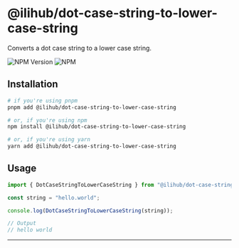 # @ilihub/dot-case-string-to-lower-case-string

Converts a dot case string to a lower case string.

![NPM Version](https://img.shields.io/npm/v/%40ilihub%2Fdot-case-string-to-lower-case-string?color=33cd56&logo=npm)
![NPM](https://img.shields.io/npm/l/%40ilihub%2Fdot-case-string-to-lower-case-string)

## Installation

```bash
# if you're using pnpm
pnpm add @ilihub/dot-case-string-to-lower-case-string

# or, if you're using npm
npm install @ilihub/dot-case-string-to-lower-case-string

# or, if you're using yarn
yarn add @ilihub/dot-case-string-to-lower-case-string
```

## Usage

```javascript
import { DotCaseStringToLowerCaseString } from "@ilihub/dot-case-string-to-lower-case-string";

const string = "hello.world";

console.log(DotCaseStringToLowerCaseString(string));

// Output
// hello world
```

---
